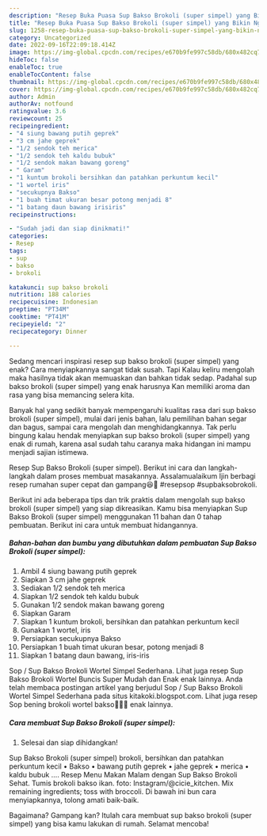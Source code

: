 ```yaml
---
description: "Resep Buka Puasa Sup Bakso Brokoli (super simpel) yang Bikin Ngiler "
title: "Resep Buka Puasa Sup Bakso Brokoli (super simpel) yang Bikin Ngiler "
slug: 1258-resep-buka-puasa-sup-bakso-brokoli-super-simpel-yang-bikin-ngiler
category: Uncategorized
date: 2022-09-16T22:09:18.414Z
image: https://img-global.cpcdn.com/recipes/e670b9fe997c58db/680x482cq70/sup-bakso-brokoli-super-simpel-foto-resep-utama.jpg
hideToc: false
enableToc: true
enableTocContent: false
thumbnail: https://img-global.cpcdn.com/recipes/e670b9fe997c58db/680x482cq70/sup-bakso-brokoli-super-simpel-foto-resep-utama.jpg
cover: https://img-global.cpcdn.com/recipes/e670b9fe997c58db/680x482cq70/sup-bakso-brokoli-super-simpel-foto-resep-utama.jpg
author: Admin
authorAv: notfound
ratingvalue: 3.6
reviewcount: 25
recipeingredient:
- "4 siung bawang putih geprek"
- "3 cm jahe geprek"
- "1/2 sendok teh merica"
- "1/2 sendok teh kaldu bubuk"
- "1/2 sendok makan bawang goreng"
- " Garam"
- "1 kuntum brokoli bersihkan dan patahkan perkuntum kecil"
- "1 wortel iris"
- "secukupnya Bakso"
- "1 buah timat ukuran besar potong menjadi 8"
- "1 batang daun bawang irisiris"
recipeinstructions:

- "Sudah jadi dan siap dinikmati!"
categories:
- Resep
tags:
- sup
- bakso
- brokoli

katakunci: sup bakso brokoli 
nutrition: 188 calories
recipecuisine: Indonesian
preptime: "PT34M"
cooktime: "PT41M"
recipeyield: "2"
recipecategory: Dinner

---
```



Sedang mencari inspirasi resep sup bakso brokoli (super simpel) yang enak? Cara menyiapkannya sangat tidak susah. Tapi Kalau keliru mengolah maka hasilnya tidak akan memuaskan dan bahkan tidak sedap. Padahal sup bakso brokoli (super simpel) yang enak harusnya Kan memiliki aroma dan rasa yang bisa memancing selera kita.


Banyak hal yang sedikit banyak mempengaruhi kualitas rasa dari sup bakso brokoli (super simpel), mulai dari jenis bahan, lalu pemilihan bahan segar dan bagus, sampai cara mengolah dan menghidangkannya. Tak perlu bingung kalau hendak menyiapkan sup bakso brokoli (super simpel) yang enak di rumah, karena asal sudah tahu caranya maka hidangan ini mampu menjadi sajian istimewa.

Resep Sup Bakso Brokoli (super simpel). Berikut ini cara dan langkah-langkah dalam proses membuat masakannya. Assalamualaikum Ijin berbagi resep rumahan super cepat dan gampang😆🙏 #resepsop #supbaksobrokoli.


Berikut ini ada beberapa tips dan trik praktis dalam mengolah sup bakso brokoli (super simpel) yang siap dikreasikan. Kamu bisa menyiapkan Sup Bakso Brokoli (super simpel) menggunakan 11 bahan dan 0 tahap pembuatan. Berikut ini cara untuk membuat hidangannya.

<!--inarticleads1-->

##### Bahan-bahan dan bumbu yang dibutuhkan dalam pembuatan Sup Bakso Brokoli (super simpel):

1. Ambil 4 siung bawang putih geprek
1. Siapkan 3 cm jahe geprek
1. Sediakan 1/2 sendok teh merica
1. Siapkan 1/2 sendok teh kaldu bubuk
1. Gunakan 1/2 sendok makan bawang goreng
1. Siapkan  Garam
1. Siapkan 1 kuntum brokoli, bersihkan dan patahkan perkuntum kecil
1. Gunakan 1 wortel, iris
1. Persiapkan secukupnya Bakso
1. Persiapkan 1 buah timat ukuran besar, potong menjadi 8
1. Siapkan 1 batang daun bawang, iris-iris


Sop / Sup Bakso Brokoli Wortel Simpel Sederhana. Lihat juga resep Sup Bakso Brokoli Wortel Buncis Super Mudah dan Enak enak lainnya. Anda telah membaca postingan artikel yang berjudul Sop / Sup Bakso Brokoli Wortel Simpel Sederhana pada situs kitakoki.blogspot.com. Lihat juga resep Sop bening brokoli wortel bakso🥦🥕🍲 enak lainnya. 

<!--inarticleads2-->

##### Cara membuat Sup Bakso Brokoli (super simpel):


1. Selesai dan siap dihidangkan!

Sup Bakso Brokoli (super simpel) brokoli, bersihkan dan patahkan perkuntum kecil • Bakso • bawang putih geprek • jahe geprek • merica • kaldu bubuk …. Resep Menu Makan Malam dengan Sup Bakso Brokoli Sehat. Tumis brokoli bakso ikan. foto: Instagram/@cicie_kitchen. Mix remaining ingredients; toss with broccoli. Di bawah ini bun cara menyiapkannya, tolong amati baik-baik. 

Bagaimana? Gampang kan? Itulah cara membuat sup bakso brokoli (super simpel) yang bisa kamu lakukan di rumah. Selamat mencoba!
